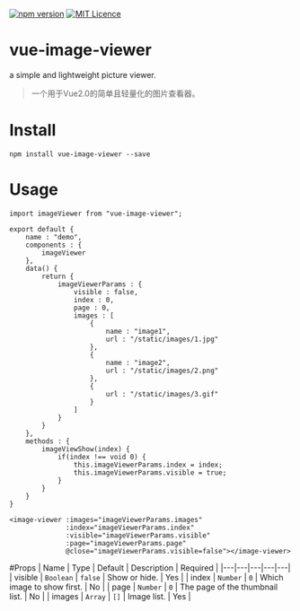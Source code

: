 [![npm version](https://img.shields.io/npm/v/vue-image-viewer.svg?style=flat-square)](https://github.com/ChiHai-Chuck/vue-image-viewer)
[![MIT Licence](https://img.shields.io/npm/l/vue-image-viewer.svg?style=flat-square)](https://github.com/ChiHai-Chuck/vue-image-viewer/blob/master/LICENSE)

# vue-image-viewer
a simple and lightweight picture viewer.

>一个用于Vue2.0的简单且轻量化的图片查看器。

# Install
```
npm install vue-image-viewer --save
```

# Usage
```
import imageViewer from "vue-image-viewer";

export default {
    name : "demo",
    components : {
        imageViewer
    },
    data() {
        return {
            imageViewerParams : {
                visible : false,
                index : 0,
                page : 0,
                images : [
                    {
                        name : "image1",
                        url : "/static/images/1.jpg"
                    },
                    {
                        name : "image2",
                        url : "/static/images/2.png"
                    },
                    {
                        url : "/static/images/3.gif"
                    }
                ]
            }
        }
    },
    methods : {
        imageViewShow(index) {
            if(index !== void 0) {
                this.imageViewerParams.index = index;
                this.imageViewerParams.visible = true;
            }
        }
    }
}
```
```
<image-viewer :images="imageViewerParams.images"
              :index="imageViewerParams.index"
              :visible="imageViewerParams.visible"
              :page="imageViewerParams.page"
              @close="imageViewerParams.visible=false"></image-viewer>
```

#Props
| Name | Type | Default | Description | Required |
|---|---|---|---|---|
| visible | `Boolean` | `false` | Show or hide. | Yes |
| index | `Number` | `0` | Which image to show first. | No |
| page | `Number` | `0` | The page of the thumbnail list. | No |
| images | `Array` | `[]` | Image list. | Yes |